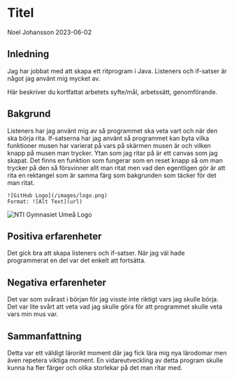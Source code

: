 # Titel

Noel Johansson 2023-06-02

## Inledning
Jag har jobbat med att skapa ett ritprogram i Java. Listeners och if-satser är något jag använt mig mycket av. 

Här beskriver du kortfattat arbetets syfte/mål, arbetssätt, genomförande.

## Bakgrund

Listeners har jag använt mig av så programmet ska veta vart och när den ska börja rita. 
If-satserna har jag använt så programmet kan byta vilka funktioner musen har varierat på vars på skärmen musen är och vilken knapp på musen man trycker.
Ytan som jag ritar på är ett canvas som jag skapat. 
Det finns en funktion som fungerar som en reset knapp så om man trycker på den så försvinner allt man ritat men vad den egentligen gör är att rita en rektangel som är samma färg som bakgrunden som täcker för det man ritat.


```
![GitHub Logo](/images/logo.png)
Format: ![Alt Text](url)
```

![NTI Gymnasiet Umeå Logo](https://raw.githubusercontent.com/jensnti/Webbprojekt/master/mallar/nti_logo_white_umea.svg)

## Positiva erfarenheter

Det gick bra att skapa listeners och if-satser. När jag väl hade programmerat en del var det enkelt att fortsätta.

## Negativa erfarenheter

Det var som svårast i början för jag visste inte riktigt vars jag skulle börja. 
Det var lite svårt att veta vad jag skulle göra för att programmet skulle veta vars min mus var.


## Sammanfattning

Detta var ett väldigt lärorikt moment där jag fick lära mig nya lärodomar men även repetera viktiga moment. 
En vidareutveckling av detta program skulle kunna ha fler färger och olika storlekar på det man ritar med.


